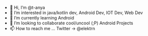 - 👋 Hi, I’m @t-anya
- 👀 I’m interested in java/kotlin dev, Android Dev, IOT Dev, Web Dev
- 🌱 I’m currently learning Android
- 💞️ I’m looking to collaborate cool/uncool (;P) Android Projects
- 📫 How to reach me ... Twitter -> @elektrn

<!---
t-anya/t-anya is a ✨ special ✨ repository because its `README.md` (this file) appears on your GitHub profile.
You can click the Preview link to take a look at your changes.
--->
